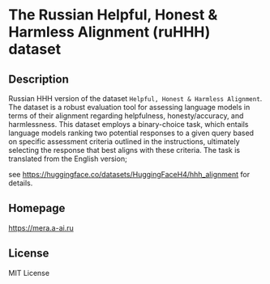 # The Russian Helpful, Honest & Harmless Alignment (ruHHH) dataset

## Description

Russian HHH version of the dataset `Helpful, Honest & Harmless
Alignment`. The dataset is a robust evaluation tool for assessing language models
in terms of their alignment regarding helpfulness, honesty/accuracy, and harmlessness.
This dataset employs a binary-choice task, which entails language models ranking two
potential responses to a given query based on specific assessment criteria outlined
in the instructions, ultimately selecting the response that best aligns with these
criteria. The task is translated from the English version;

see https://huggingface.co/datasets/HuggingFaceH4/hhh_alignment for details.

## Homepage

https://mera.a-ai.ru

## License

MIT License
